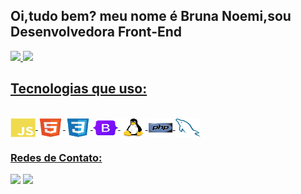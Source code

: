 ## Oi,tudo bem? meu nome é Bruna Noemi,sou Desenvolvedora Front-End

<div>
  <a href="https://github.com/BrunaNoemi">
  <img height="180em" src="https://github-readme-stats.vercel.app/api?username=BrunaNoemi&show_icons=true&theme=dracula&include_all_commits=true&count_private=true"/>
 <img height="180em" src="https://github-readme-stats.vercel.app/api/top-langs/?username=BrunaNoemi&layout=compact&langs_count=7&theme=dracula"/>
</div>
  
  <h2>Tecnologias que uso:</h2>
  
<div style="display: inline_block"><br>
  <img align="center" alt="bruna-Js" height="30" width="40" src="https://raw.githubusercontent.com/devicons/devicon/master/icons/javascript/javascript-plain.svg">
  <img align="center" alt="bruna-HTML" height="30" width="40" src="https://raw.githubusercontent.com/devicons/devicon/master/icons/html5/html5-original.svg">
  <img align="center" alt="bruna-CSS" height="30" width="40" src="https://raw.githubusercontent.com/devicons/devicon/master/icons/css3/css3-original.svg">
  <img align="center" alt="bruna-bootstrap" height="30" width="40" src="https://raw.githubusercontent.com/devicons/devicon/master/icons/bootstrap/bootstrap-original.svg">
  <img align="center" alt="bruna-linux" height="30" width="40" src="https://raw.githubusercontent.com/devicons/devicon/master/icons/linux/linux-original.svg">
  <img align="center" alt="bruna-php" height="30" width="40" src="https://raw.githubusercontent.com/devicons/devicon/master/icons/php/php-original.svg">
  <img align="center" alt="bruna-mysql" height="30" width="40" src="https://raw.githubusercontent.com/devicons/devicon/master/icons/mysql/mysql-original.svg">
</div> 

<div> 
   <h3>Redes de Contato:</h3>

  <a href = "mailto:Brunanoemi94@gmail.com"><img src="https://img.shields.io/badge/-Gmail-%23333?style=for-the-badge&logo=gmail&logoColor=white" target="_blank"></a>
  <a href="https://www.linkedin.com/in/bruna-noemi-000160208" target="_blank"><img src="https://img.shields.io/badge/-LinkedIn-%230077B5?style=for-the-badge&logo=linkedin&logoColor=white" target="_blank"></a> 
  
  <!--[Snake animation](https://github.com/BrunaNoemi/BrunaNoemi/blob/output/github-contribution-grid-snake.svg)-->
</div>

